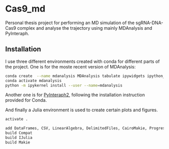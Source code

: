 # Cas9_md

Personal thesis project for performing an MD simulation of the sgRNA-DNA-Cas9 complex and analyse the trajectory using mainly MDAnalysis and PyInteraph.
## Installation

I use three different environments created with conda for different parts of the project.
One is for the moste recent version of MDAnalysis:

```bash
conda create  --name mdanalysis MDAnalysis tabulate ipywidgets ipython_genutils nglview 
conda activate mdanalysis
python -m ipykernel install --user --name=mdanalysis

```

Another one is for [PyInteraph2](https://github.com/ELELAB/pyinteraph2), following the installation instruction provided for Conda.

And finally a Julia environment is used to create certain plots and figures.

```bash
activate .

add DataFrames, CSV, LinearAlgebra, DelimitedFiles, CairoMakie, ProgressMeter, IJulia
build Compat
build IJulia
build Makie

```
